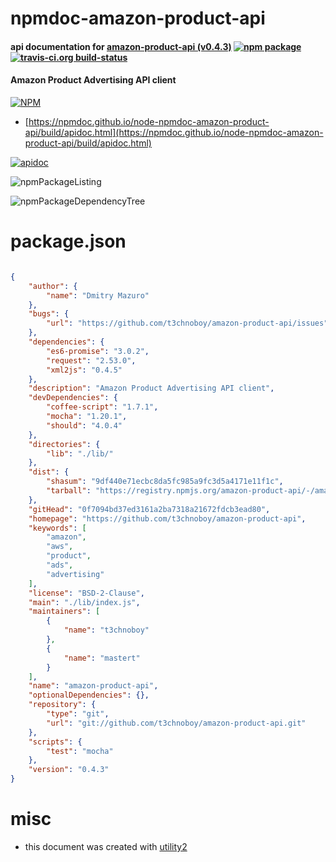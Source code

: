 # npmdoc-amazon-product-api

#### api documentation for  [amazon-product-api (v0.4.3)](https://github.com/t3chnoboy/amazon-product-api)  [![npm package](https://img.shields.io/npm/v/npmdoc-amazon-product-api.svg?style=flat-square)](https://www.npmjs.org/package/npmdoc-amazon-product-api) [![travis-ci.org build-status](https://api.travis-ci.org/npmdoc/node-npmdoc-amazon-product-api.svg)](https://travis-ci.org/npmdoc/node-npmdoc-amazon-product-api)

#### Amazon Product Advertising API client

[![NPM](https://nodei.co/npm/amazon-product-api.png?downloads=true&downloadRank=true&stars=true)](https://www.npmjs.com/package/amazon-product-api)

- [https://npmdoc.github.io/node-npmdoc-amazon-product-api/build/apidoc.html](https://npmdoc.github.io/node-npmdoc-amazon-product-api/build/apidoc.html)

[![apidoc](https://npmdoc.github.io/node-npmdoc-amazon-product-api/build/screenCapture.buildCi.browser.%252Ftmp%252Fbuild%252Fapidoc.html.png)](https://npmdoc.github.io/node-npmdoc-amazon-product-api/build/apidoc.html)

![npmPackageListing](https://npmdoc.github.io/node-npmdoc-amazon-product-api/build/screenCapture.npmPackageListing.svg)

![npmPackageDependencyTree](https://npmdoc.github.io/node-npmdoc-amazon-product-api/build/screenCapture.npmPackageDependencyTree.svg)



# package.json

```json

{
    "author": {
        "name": "Dmitry Mazuro"
    },
    "bugs": {
        "url": "https://github.com/t3chnoboy/amazon-product-api/issues"
    },
    "dependencies": {
        "es6-promise": "3.0.2",
        "request": "2.53.0",
        "xml2js": "0.4.5"
    },
    "description": "Amazon Product Advertising API client",
    "devDependencies": {
        "coffee-script": "1.7.1",
        "mocha": "1.20.1",
        "should": "4.0.4"
    },
    "directories": {
        "lib": "./lib/"
    },
    "dist": {
        "shasum": "9df440e71ecbc8da5fc985a9fc3d5a4171e11f1c",
        "tarball": "https://registry.npmjs.org/amazon-product-api/-/amazon-product-api-0.4.3.tgz"
    },
    "gitHead": "0f7094bd37ed3161a2ba7318a21672fdcb3ead80",
    "homepage": "https://github.com/t3chnoboy/amazon-product-api",
    "keywords": [
        "amazon",
        "aws",
        "product",
        "ads",
        "advertising"
    ],
    "license": "BSD-2-Clause",
    "main": "./lib/index.js",
    "maintainers": [
        {
            "name": "t3chnoboy"
        },
        {
            "name": "mastert"
        }
    ],
    "name": "amazon-product-api",
    "optionalDependencies": {},
    "repository": {
        "type": "git",
        "url": "git://github.com/t3chnoboy/amazon-product-api.git"
    },
    "scripts": {
        "test": "mocha"
    },
    "version": "0.4.3"
}
```



# misc
- this document was created with [utility2](https://github.com/kaizhu256/node-utility2)
